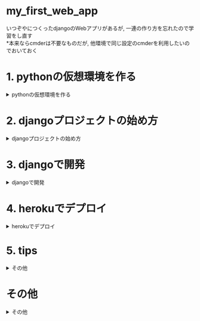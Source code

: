# my_first_web_app
いつぞやにつくったdjangoのWebアプリがあるが, 一連の作り方を忘れたので学習をし直す  
*本来ならcmderは不要なものだが, 他環境で同じ設定のcmderを利用したいのでおいておく  

# 1. pythonの仮想環境を作る

<details>
<summary>pythonの仮想環境を作る</summary>

## 1-1. pyenvとvenvで仮想環境構築
一応, 仮想環境で作成して他に移せるようにしておく（やり方の復習の意味合いを込めて）  
pyenvでバージョン管理, 今回は新しめのversionにしようと思うので, 3.9.0にする  
venvで今回使用するパケージを突っ込んでいく  

1. [windowsでpyenvを使う方法の参考サイト](https://www.3ryu-engineer.work/windows-pyenv/)
2. `pyenv versions`で現在のversin確認, 3.9.0がなかったら`pyenv install 3.9.0`でInstall
3. `pyenv shell 3.9.0`で切り替え
4. 備考：システム全体のversionは`pyenv global hoge`で指定可能
5. 切り替えた環境, かつ, 対象PJディレクトリにおいて`python -m venv .venv`を実行し, 仮想環境作成
6. 作成した仮想環境をActivateする：`source .venv/Scripts/activate`（cmdなら`.venv\Scripts\activate.bat`）
7. Activateできていれば, (.venv)的なものがターミナルやらCMDやらにでてくるはず（使ってるものによって変わる）
8. 必要なライブラリをpip installすればOK
9. 終了するときは`diactivate`

## 1-2. 仮想環境のコピー
.venvの内容をコピーするにはパッケージの一覧を共有する  

1. `python -m pip freeze > requirements.txt`を実行
2. コピー側で`python -m pip install -r requirements.txt`を実行

## 1-3. 仮想環境情報のディレクトリはgitに上げるものじゃないので対象から外す
1. `vim .gitignore`でファイル作成
2. .gitignoreに対象ファイルやディレクトリを記載, 今回は`/.venv/`を記載

</details>

# 2. djangoプロジェクトの始め方

<details>
<summary>djangoプロジェクトの始め方</summary>

## 2-1. djangoでpjを作成する
1. `django-admin startproject hoge`
2. `cd hoge`
3. `python manage.py runserver`
4. これだけで作成完了, めっちゃ簡単

## 2-2. gitへの初回push方法
### 2-2-1. 何にもないrepositoryの場合
1. READMEをつくる：`echo "# my_first_web_app" >> README.md`
2. `git init`
3. `git add README.md`
4. `git commit -m "first commit"`
5. ブランチをmaster以外にする場合：`git branch -M main`
6. `git remote add origin https://github.com/naoki0130/my_first_web_app.git`
7. `git push -u origin ブランチ名`

### 2-2-2. すでにrepositoryにある場合
1. `git remote add origin https://github.com/naoki0130/my_first_web_app.git`
2. `git branch -M ブランチ名`
3. `git push -u origin ブランチ名`

### 2-2-3. Gitでユーザー名とメールアドレスを設定する方法
1. git config --global user.name "ユーザー名"
2. git config --global user.email メールアドレス
3. pjごとにしたい場合は, globalの部分をlocalにすればOK

</details>

# 3. djangoで開発

<details>
<summary>djangoで開発</summary>

## 3.1 djangoでアプリを作成する
1. `python manage.py startapp webapp`
2. ディレクトリができているはず, htmlを配置する場合は`templates`ディレクトリと`urls.py`を作成する

## 3-2. djangoで開発：ざっくり概要
1. setting.pyにおいて, ALLOWED_HOSTSを`*`にする
2. LANGUAGE_CODEを`ja`にする
3. TIME_ZONEを`Asia/Tokyo`にする
4. アプリを追加したらINSTALLED_APPSに追記する
5. MW(whitenoiseやcloudynaryなど)を追加した際はMIDDLEWAREに追記する
6. アプリでhtmlを読み込ませるためにviewにclassを作成(中身はTemplateViewを継承して, template_nameにhtmlのファイル名を記載する)
7. アプリを追加した場合は(かつhtmlを見せるアプリの場合は), pjディレクトリにおけるurls.pyに`include(アプリ名.urls)`を追記する
8. アプリ側のurls.pyにおいても.viewsをimportして`class名.as_view()`と追記する
9. これで大体OK
10. そのうちwhitenoiseで静的ファイルを管理する, コマンドは`python manage.py collectstatic`：[参考サイト](`whitenoise.middleware.WhiteNoiseMiddleware`,)

## 3-3. djangoにおけるそれぞれのpyファイルの役割
pj側とapp側でそれぞれ示す  

### 3-3-1. PJ側
- setting.py：設定もろもろを記載する
- urls.py：PJの大本となるURLを設定する, その下のアプリのURLを紐づけて扱える

### 3-3-2. app側
- models.py：DBに突っ込むようなデータ情報をクラスで表現する, DBのやり取りをこのファイルの定義から勝手にやってくれるためSQLを書く必要なし
- urls.py：クライアントからのリクエストをルーティングしてくれてviewsのなんの関数やクラスを見に行くか指定する, アプリのURLを設定する, URL変更のメンテを楽にするためにnameを指定することを推奨
- views.py：urls.pyから呼ばれて必要に応じてDBとのやり取りをおこないhtmlを表示させる

## 3-4. templateの管理について
- templatesはPJ直下で管理する  
- templates配下にアプリごとのディレクトリを切り, base.html以外を配置する  
- アプリごとのurls.pyにはapp_nameをつける(htmlで`urls hoge:fuga`的な記述を可能にするため)
- アプリごとの__init__.pyにtemplates配下のアプリディレクトリを記述しておく

<details>
<summary>templatesの例</summary>

### PJ urls.py
```
from django.contrib import admin
from django.urls import path, include

urlpatterns = [
    path('admin/', admin.site.urls),
    path('', include("webapp.urls")),
]
```

### webapp urls.py
```
from unicodedata import name
from django.urls import path, include
from webapp.views import *

app_name = 'webapp'
urlpatterns = [
    path('', IndexView.as_view(), name='index'),
    path('about/', AboutView.as_view(), name='about'),
    path('blog/', include('webapp.blog.urls', namespace='blog'), name='blog'),
]
```

### blog urls.py
```
from django.urls import path
from .views import BlogView

app_name = 'blog'
urlpatterns = [
    path('blogpage/', BlogView.as_view(), name='blogpage'),
]
```

### templates
```
<div id = "navbar">

    <div id = "navbar_menue">
        <a href="{% url 'webapp:index' %}">home</a>
        <a href="{% url 'webapp:about' %}">about</a>
        <a href="{% url 'webapp:blog:blogpage' %}">blog</a>
    </div>

    <div id="navbar_now" >
        <a>{% now 'Y-m-d H:i:s' %}</a>
    </div>

</div>

```

</details>

## 3-5. DBの設定について
- 今回は今後使っていくことも踏まえて学習目的でpostgresqlを利用する  
- とはいいつつもmodelでよしなにやるから気にしなくていいが

### 3-5-1. pip installとsettings.pyの設定変更
```
pip install dj-database-url
pip install python-dotenv

load_dotenv(find_dotenv())
DATABASES = {
    'default': dj_database_url.config(conn_max_age=600),
}
```

### 3-5-2. postgresqlの設定
```
pip install psycopg2-binary

psql -U postgres

\password postgres

CREATE DATABASE my_first_web_app_db;

\q
```

### 3-5-3. viファイル設定
```
.envに追記

DATABASE_URL=postgres://postgres:pass@localhost/my_first_web_app_db
```

### 3-5-4. superuser追加
```
python manage.py createsuperuser
```

### 3-5-5. herokuでdbの設定
```
python manage.py  migrate

python manage.py createsuperuser
```

### 3-5-6. models.pyの内容をdbに反映させる
```
python manage.py makemigrations hoge

python manage.py makemigrations hoge/fuga

python manage.py migrate
```

### 3-5-7. アプリごとでadmin.pyに追加したmodelを追記する（テーブル追加）
```
@admin.register(models.hoge)
class HogeAdmin(admin.ModelAdmin):
  pass
```

</details>


# 4. herokuでデプロイ

<details>
<summary>herokuでデプロイ</summary>

## 4.1 herokuでデプロイするには
なにやらGUIでデプロイができないので, CLIでの方法を記す(GUIだとめちゃくちゃ簡単)  
デプロイの詳細は[このサイトでOK](https://devcenter.heroku.com/ja/articles/git)  

## 4-2. なんか躓いたこと
pythonのversionによってデプロイできない  
が, winのpyenvでは対象versionをInstallできないジレンマ  
とりあえず, pyenv側は3.10.0a1でruntime.txtにheroku対応の3.10.2を記載でうまくいった  
### 4-2-1. 追記
procfileの位置が悪くてうまく起動できない事象に遭遇  
ちゃんとPJ配下に作成する  

### 4-2-2. 追記２
結局の原因はPJがネストしすぎ  
PJ直下でvenv環境つくって諸々の手順を踏めばOK  

## 4-3. 最初にすること
0. requirements.txtとruntime.txtがないとバグる可能性大
1. `heroku login`
2. 下記の新規か既存の設定をする
3. deployする

### 4-3-1. 新規
1. `heroku create -a hogeapp`
2. アプリと合ってるか確認：`git remote -v`

### 4-3-2. 既存
1. `heroku git:remote -a hogeapp`

### 4-3-3. herokuリモート名の変更
1. `git remote rename hoge hoge-rename`

### 4-3-4. コードのデプロイ
1. `git push heroku main`

</details>

# 5. tips

<details>
<summary>その他</summary>

## 5-1. ユーザ状態によって～させない系で便利なもの
- django.contrib.auth.mixinsをつかう
  - LoginRequiredMixinでログインしてないとNGにさせる
  - UserPassesTestMixinで該当ユーザ以外は操作NGにする

</details>

# その他

<details>
<summary>その他</summary>

## cmderの設定
cmderが使い慣れているので設定する  
参考サイトは[ここである](https://qiita.com/thrzn41/items/7dd3b1ec5e50bae9f03b)  

## vscodeの設定について
自宅PCの馴染んだ環境を再現するために設定情報を共有  
といってもcmderくらいだが  

<details>
<summary>setting</summary>

```
{
  "workbench.colorTheme": "Monokai Pro",
  "workbench.colorCustomizations": {
    "sideBar.background": "#141414",
    "activityBar.background": "#141414",
    "editor.background": "#181818",
    "panel.background": "#181818",
    "terminal.background": "#181818",
    "editorGroupHeader.tabsBackground": "#181818",
    "tab.inactiveBackground": "#181818",
    "editorGutter.background": "#181818"
  },
  "bracket-pair-colorizer-2.colorMode": "Independent",
  "bracket-pair-colorizer-2.colors": ["White", "Gold", "Orchid"],
  "python.linting.enabled": true,
  "python.linting.pylintEnabled": false,
  "python.linting.flake8Enabled": true,
  "python.linting.lintOnSave": true,
  "python.linting.flake8Args": ["--max-line-length=100"],
  "editor.formatOnSave": true,
  "editor.formatOnType": true,
  "python.formatting.provider": "autopep8",
  "python.formatting.autopep8Args": [
    "--max-line-length=100"
    //"--aggressive", "--aggressive",
  ],
  "editor.renderWhitespace": "all",
  "editor.fontSize": 14,
  "cSpell.userWords": [
    "cloudinary",
    "fuga",
    "hoge",
    "imshow",
    "pyplot",
    "pyxel",
    "scipy",
    "xlabel",
    "ylabel"
  ],
  "[html]": {
    "editor.defaultFormatter": "vscode.html-language-features"
  },
  "ruby.format": "rubocop",
  "ruby.codeCompletion": "rcodetools",
  "ruby.intellisense": "rubyLocate",
  "ruby.lint": {
    "ruby.codeCompletion": "rcodetools",
    "ruby.format": "rubocop",
    "ruby.intellisense": "rubyLocate",
    "ruby.lint": {
      "reek": true,
      "rubocop": true,
      "ruby": true, //Runs ruby -wc
      "fasterer": true,
      "debride": true,
      "ruby-lint": true
    },
    "ruby.locate": {
      "exclude": "{**/@(test|spec|tmp|.*),**/@(test|spec|tmp|.*)/**,**/*_spec.rb}",
      "include": "**/*.rb"
    }
  },

  // ---------- Language ----------

    "[tex]": {
        // スニペット補完中にも補完を使えるようにする
        "editor.suggest.snippetsPreventQuickSuggestions": false,
        // インデント幅を2にする
        "editor.tabSize": 2
    },

    "[latex]": {
        // スニペット補完中にも補完を使えるようにする
        "editor.suggest.snippetsPreventQuickSuggestions": false,
        // インデント幅を2にする
        "editor.tabSize": 2
    },

    "[bibtex]": {
        // インデント幅を2にする
        "editor.tabSize": 2
    },


    // ---------- LaTeX Workshop ----------

    // 使用パッケージのコマンドや環境の補完を有効にする
    "latex-workshop.intellisense.package.enabled": true,

    // 生成ファイルを削除するときに対象とするファイル
    // デフォルト値に "*.synctex.gz" を追加
    "latex-workshop.latex.clean.fileTypes": [
        "*.aux",
        "*.bbl",
        "*.blg",
        "*.idx",
        "*.ind",
        "*.lof",
        "*.lot",
        "*.out",
        "*.toc",
        "*.acn",
        "*.acr",
        "*.alg",
        "*.glg",
        "*.glo",
        "*.gls",
        "*.ist",
        "*.fls",
        "*.log",
        "*.fdb_latexmk",
        "*.snm",
        "*.nav",
        "*.dvi",
        "*.synctex.gz"
    ],

    // 生成ファイルを "out" ディレクトリに吐き出す
    "latex-workshop.latex.outDir": "out",

    // ビルドのレシピ
    "latex-workshop.latex.recipes": [
        {
            "name": "latexmk",
            "tools": [
                "latexmk"
            ]
        },
    ],

    // ビルドのレシピに使われるパーツ
    "latex-workshop.latex.tools": [
        {
            "name": "latexmk",
            "command": "latexmk",
            "args": [
                "-silent",
                "-outdir=%OUTDIR%",
                "%DOC%"
            ],
        },
    ],
    "latex-workshop.view.pdf.viewer": "tab",
    "workbench.startupEditor": "newUntitledFile",
    "vsicons.dontShowNewVersionMessage": true,
    "editor.suggestSelection": "first",
    "vsintellicode.modify.editor.suggestSelection": "automaticallyOverrodeDefaultValue",
    "files.exclude": {
      "**/.classpath": true,
      "**/.project": true,
      "**/.settings": true,
      "**/.factorypath": true
    },

    	
    "terminal.integrated.shell.windows": "cmd.exe",
    
    "terminal.integrated.shellArgs.windows": [
      "/k", "C:\\Users\\key12\\cmder-20210331T003603Z-001\\cmder\\vendor\\init.bat"
    ],
    "git.ignoreMissingGitWarning": true,
    "terminal.integrated.fontFamily": "Source Code Pro for Powerline",
    "workbench.editorAssociations": {
      "*.ipynb": "jupyter-notebook",
      "*.xlsx": "default",
      "*.exe": "default"
    },
    "notebook.cellToolbarLocation": {
      "default": "right",
      "jupyter-notebook": "left"
    },
    "files.autoSave": "afterDelay",
    "notebook.consolidatedRunButton": true,
    "bracket-pair-colorizer-2.depreciation-notice": false,
    "bracketPairColorizer.depreciation-notice": false,

    //"terminal.integrated.shell.windows": "C:\\Users\\key12\\cmder-20210331T003603Z-001\\cmder\\vendor\\init.bat",

}
```
</details>
    
</details>
